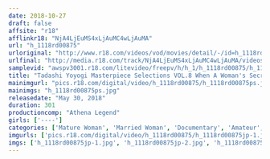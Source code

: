 ```yaml
---
date: 2018-10-27
draft: false
affsite: "r18"
afflinkr18: "NjA4LjEuMS4xLjAuMC4wLjAuMA"
url: "h_1118rd00875"
urloriginal: "http://www.r18.com/videos/vod/movies/detail/-/id=h_1118rd00875"
urlfinal: "http://media.r18.com/track/NjA4LjEuMS4xLjAuMC4wLjAuMA/videos/vod/movies/detail/-/id=h_1118rd00875"
samplevid: "awspv3001.r18.com/litevideo/freepv/h/h_1/h_1118rd00875/h_1118rd00875_dmb_w.mp4"
title: "Tadashi Yoyogi Masterpiece Selections VOL.8 When A Woman's Secret Desires Are Exposed..."
mainimgurl: "pics.r18.com/digital/video/h_1118rd00875/h_1118rd00875ps.jpg"
mainimgs: "h_1118rd00875ps.jpg"
releasedate: "May 30, 2018"
duration: 301
productioncomp: "Athena Legend"
girls: ['----']
categories: ['Mature Woman', 'Married Woman', 'Documentary', 'Amateur', 'Over 4 Hours']
imgurls: ['pics.r18.com/digital/video/h_1118rd00875/h_1118rd00875jp-1.jpg', 'pics.r18.com/digital/video/h_1118rd00875/h_1118rd00875jp-2.jpg', 'pics.r18.com/digital/video/h_1118rd00875/h_1118rd00875jp-3.jpg', 'pics.r18.com/digital/video/h_1118rd00875/h_1118rd00875jp-4.jpg', 'pics.r18.com/digital/video/h_1118rd00875/h_1118rd00875jp-5.jpg', 'pics.r18.com/digital/video/h_1118rd00875/h_1118rd00875jp-6.jpg', 'pics.r18.com/digital/video/h_1118rd00875/h_1118rd00875jp-7.jpg', 'pics.r18.com/digital/video/h_1118rd00875/h_1118rd00875jp-8.jpg', 'pics.r18.com/digital/video/h_1118rd00875/h_1118rd00875jp-9.jpg', 'pics.r18.com/digital/video/h_1118rd00875/h_1118rd00875jp-10.jpg', 'pics.r18.com/digital/video/h_1118rd00875/h_1118rd00875jp-11.jpg', 'pics.r18.com/digital/video/h_1118rd00875/h_1118rd00875jp-12.jpg', 'pics.r18.com/digital/video/h_1118rd00875/h_1118rd00875jp-13.jpg', 'pics.r18.com/digital/video/h_1118rd00875/h_1118rd00875jp-14.jpg', 'pics.r18.com/digital/video/h_1118rd00875/h_1118rd00875jp-15.jpg', 'pics.r18.com/digital/video/h_1118rd00875/h_1118rd00875jp-16.jpg', 'pics.r18.com/digital/video/h_1118rd00875/h_1118rd00875jp-17.jpg', 'pics.r18.com/digital/video/h_1118rd00875/h_1118rd00875jp-18.jpg', 'pics.r18.com/digital/video/h_1118rd00875/h_1118rd00875jp-19.jpg', 'pics.r18.com/digital/video/h_1118rd00875/h_1118rd00875jp-20.jpg']
imgs: ['h_1118rd00875jp-1.jpg', 'h_1118rd00875jp-2.jpg', 'h_1118rd00875jp-3.jpg', 'h_1118rd00875jp-4.jpg', 'h_1118rd00875jp-5.jpg', 'h_1118rd00875jp-6.jpg', 'h_1118rd00875jp-7.jpg', 'h_1118rd00875jp-8.jpg', 'h_1118rd00875jp-9.jpg', 'h_1118rd00875jp-10.jpg', 'h_1118rd00875jp-11.jpg', 'h_1118rd00875jp-12.jpg', 'h_1118rd00875jp-13.jpg', 'h_1118rd00875jp-14.jpg', 'h_1118rd00875jp-15.jpg', 'h_1118rd00875jp-16.jpg', 'h_1118rd00875jp-17.jpg', 'h_1118rd00875jp-18.jpg', 'h_1118rd00875jp-19.jpg', 'h_1118rd00875jp-20.jpg']
---
```

